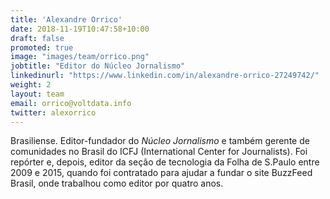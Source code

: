 ```yaml
---
title: 'Alexandre Orrico'
date: 2018-11-19T10:47:58+10:00
draft: false
promoted: true
image: "images/team/orrico.png"
jobtitle: "Editor do Núcleo Jornalismo"
linkedinurl: "https://www.linkedin.com/in/alexandre-orrico-27249742/"
weight: 2
layout: team
email: orrico@voltdata.info
twitter: alexorrico
---
```


Brasiliense. Editor-fundador do _Núcleo Jornalismo_ e também gerente de comunidades no Brasil do ICFJ (International Center for Journalists). Foi repórter e, depois, editor da seção de tecnologia da Folha de S.Paulo entre 2009 e 2015, quando foi contratado para ajudar a fundar o site BuzzFeed Brasil, onde trabalhou como editor por quatro anos.
